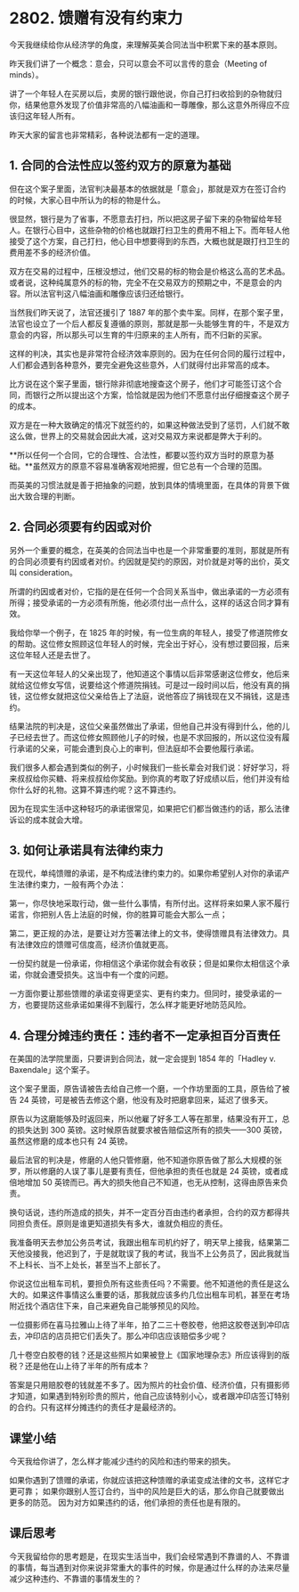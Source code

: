 # 2802. 馈赠有没有约束力
今天我继续给你从经济学的角度，来理解英美合同法当中积累下来的基本原则。

昨天我们讲了一个概念：意会，只可以意会不可以言传的意会（Meeting of minds）。

讲了一个年轻人在买房以后，卖房的银行跟他说，你自己打扫收拾到的杂物就归你，结果他意外发现了价值非常高的八幅油画和一尊雕像，那么这意外所得应不应该归这年轻人所有。

昨天大家的留言也非常精彩，各种说法都有一定的道理。

## 1. 合同的合法性应以签约双方的原意为基础
但在这个案子里面，法官判决最基本的依据就是「意会」，那就是双方在签订合约的时候，大家心目中所认为的标的物是什么。

很显然，银行是为了省事，不愿意去打扫，所以把这房子留下来的杂物留给年轻人。在银行心目中，这些杂物的价格也就跟打扫卫生的费用不相上下。而年轻人他接受了这个方案，自己打扫，他心目中想要得到的东西，大概也就是跟打扫卫生的费用差不多的经济价值。

双方在交易的过程中，压根没想过，他们交易的标的物会是价格这么高的艺术品。 或者说，这种纯属意外的标的物，完全不在交易双方的预期之中，不是意会的内容。所以法官判这八幅油画和雕像应该归还给银行。

当然我们昨天说了，法官还援引了 1887 年的那个卖牛案。同样，在那个案子里，法官也设立了一个后人都反复遵循的原则，那就是那一头能够生育的牛，不是双方意会的内容，所以那头可以生育的牛归原来的主人所有，而不归新的买家。

这样的判决，其实也是非常符合经济效率原则的。因为在任何合同的履行过程中，人们都会遇到各种意外，要完全避免这些意外，人们就得付出非常高的成本。

比方说在这个案子里面，银行除非彻底地搜查这个房子，他们才可能签订这个合同，而银行之所以提出这个方案，恰恰就是因为他们不愿意付出仔细搜查这个房子的成本。

双方是在一种大致确定的情况下就签约的，如果这种做法受到了惩罚，人们就不敢这么做，世界上的交易就会因此大减，这对交易双方来说都是弊大于利的。

**所以任何一个合同，它的合理性、合法性，都要以签约双方当时的原意为基础。**虽然双方的原意不容易准确客观地把握，但它总有一个合理的范围。

而英美的习惯法就是善于把抽象的问题，放到具体的情境里面，在具体的背景下做出大致合理的判断。

## 2. 合同必须要有约因或对价
另外一个重要的概念，在英美的合同法当中也是一个非常重要的准则，那就是所有的合同必须要有约因或者对价。约因就是契约的原因，对价就是对等的出价，英文叫 consideration。

所谓的约因或者对价，它指的是在任何一个合同关系当中，做出承诺的一方必须有所得；接受承诺的一方必须有所施，他必须付出一点什么，这样的话这合同才算有效。

我给你举一个例子，在 1825 年的时候，有一位生病的年轻人，接受了修道院修女的帮助。这位修女照顾这位年轻人的时候，完全出于好心，没有想过要回报，后来这位年轻人还是去世了。

有一天这位年轻人的父亲出现了，他知道这个事情以后非常感谢这位修女，他后来就给这位修女写信，说要给这个修道院捐钱。可是过一段时间以后，他没有真的捐钱，这位修女就把这位父亲给告上了法庭，说他答应了捐钱现在又不捐钱，这是违约。

结果法院的判决是，这位父亲虽然做出了承诺，但他自己并没有得到什么，他的儿子已经去世了。而这位修女照顾他儿子的时候，也是不求回报的，所以这位没有履行承诺的父亲，可能会遭到良心上的审判，但法庭却不会要他履行承诺。

我们很多人都会遇到类似的例子，小时候我们一些长辈会对我们说：好好学习，将来叔叔给你买糖、将来叔叔给你奖励。到你真的考取了好成绩以后，他们并没有给你什么好的礼物。这算不算违约呢？这不算违约。

因为在现实生活中这种轻巧的承诺很常见，如果把它们都当做违约的话，那么法律诉讼的成本就会大增。

## 3. 如何让承诺具有法律约束力
在现代，单纯馈赠的承诺，是不构成法律约束力的。如果你希望别人对你的承诺产生法律约束力，一般有两个办法：

第一，你尽快地采取行动，做一些什么事情，有所付出。这样将来如果人家不履行诺言，你把别人告上法庭的时候，你的胜算可能会大那么一点；

第二，更正规的办法，是要让对方签署法律上的文书，使得馈赠具有法律效力。具有法律效应的馈赠可信度高，经济价值就更高。

一份契约就是一份承诺，你相信这个承诺你就会有收获；但是如果你太相信这个承诺，你就会遭受损失。这当中有一个度的问题。

一方面你要让那些馈赠的承诺变得更坚实、更有约束力。但同时，接受承诺的一方，也要提防这些承诺如果得不到履行，怎么样才能更好地防范风险。

## 4. 合理分摊违约责任：违约者不一定承担百分百责任
在美国的法学院里面，只要讲到合同法，就一定会提到 1854 年的「Hadley v. Baxendale」这个案子。

这个案子里面，原告请被告去给自己修一个磨，一个作坊里面的工具，原告给了被告 24 英镑，可是被告去修这个磨，他没有及时把磨拿回来，延迟了很多天。

原告以为这磨能够及时返回来，所以他雇了好多工人等在那里，结果没有开工，总的损失达到 300 英镑。这时候原告就要求被告赔偿这所有的损失——300 英镑，虽然这修磨的成本也只有 24 英镑。

最后法官的判决是，修磨的人他只管修磨，他不知道你原告做了那么大规模的张罗，所以修磨的人误了事儿是要有责任，但他承担的责任也就是 24 英镑，或者成倍地增加 50 英镑而已。再大的损失他自己不知道，也无从控制，这得由原告来负责。

换句话说，违约所造成的损失，并不一定百分百由违约者承担，合约的双方都得共同担负责任。原则是谁更知道损失有多大，谁就负相应的责任。

我准备明天去参加公务员考试，我跟出租车司机约好了，明天早上接我，结果第二天他没接我，他迟到了，于是就耽误了我的考试，我当不上公务员了，因此我就当不上科长、当不上处长，甚至当不上部长了。

你说这位出租车司机，要担负所有这些责任吗？不需要。他不知道他的责任是这么大的。如果这件事情这么重要的话，那我就应该多约几位出租车司机，甚至在考场附近找个酒店住下来，自己来避免自己能够预见的风险。

一位摄影师在喜马拉雅山上待了半年，拍了二三十卷胶卷，他把这胶卷送到冲印店去，冲印店的店员把它们丢失了。那么冲印店应该赔偿多少呢？

几十卷空白胶卷的钱？还是这些照片如果被登上《国家地理杂志》所应该得到的版税？还是他在山上待了半年的所有成本？

答案是只用赔胶卷的钱就差不多了。因为照片的社会价值、经济价值，只有摄影师才知道，如果遇到特别珍贵的照片，他自己应该特别小心，或者跟冲印店签订特别的合约。只有这样分摊违约的责任才是最经济的。

## 课堂小结
今天我给你讲了，怎么样才能减少违约的风险和违约带来的损失。

如果你遇到了馈赠的承诺，你就应该把这种馈赠的承诺变成法律的文书，这样它才更可靠； 如果你跟别人签订合约，当中的风险是巨大的话，那么你自己就要做出更多的防范。 因为对方如果违约的话，他们承担的责任也是有限的。    

## 课后思考
今天我留给你的思考题是，在现实生活当中，我们会经常遇到不靠谱的人、不靠谱的事情，每当遇到对你来说非常重大的事件的时候，你是通过什么样的办法来尽量减少这种违约、不靠谱的事情发生的？